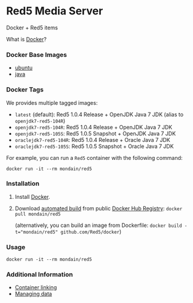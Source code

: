 # Red5 Media Server

Docker + Red5 items

What is [Docker](https://www.docker.com/)?

### Docker Base Images

* [ubuntu](https://registry.hub.docker.com/_/ubuntu/)
* [java](https://registry.hub.docker.com/_/java/)

### Docker Tags

We provides multiple tagged images:

* `latest` (default): Red5 1.0.4 Release + OpenJDK Java 7 JDK (alias to `openjdk7-red5-104R`)
* `openjdk7-red5-104R`: Red5 1.0.4 Release + OpenJDK Java 7 JDK
* `openjdk7-red5-105S`: Red5 1.0.5 Snapshot + OpenJDK Java 7 JDK
* `oraclejdk7-red5-104R`: Red5 1.0.4 Release + Oracle Java 7 JDK
* `oraclejdk7-red5-105S`: Red5 1.0.5 Snapshot + Oracle Java 7 JDK


For example, you can run a `Red5` container with the following command:

    docker run -it --rm mondain/red5


### Installation

1. Install [Docker](https://www.docker.com/).

2. Download [automated build](https://registry.hub.docker.com/u/mondain/red5/) from public [Docker Hub Registry](https://registry.hub.docker.com/): `docker pull mondain/red5`

   (alternatively, you can build an image from Dockerfile: `docker build -t="mondain/red5" github.com/Red5/docker`)


### Usage

    docker run -it --rm mondain/red5

    
### Additional Information

 * [Container linking](https://docs.docker.com/userguide/dockerlinks/)
 * [Managing data](https://docs.docker.com/userguide/dockervolumes/)
 

